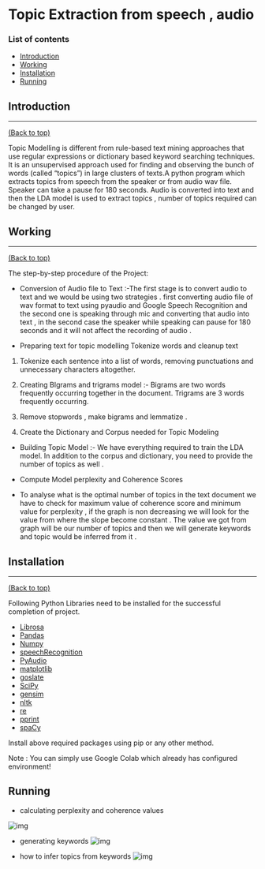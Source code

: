 
# Topic Extraction from speech , audio 

### List of contents

- [Introduction](#introduction)
- [Working](#working)
- [Installation](#installation)
- [Running](#running)


## Introduction
---
[(Back to top)](#list-of-contents)

Topic Modelling is different from rule-based text mining approaches that use regular expressions or dictionary based keyword searching techniques. It is an unsupervised approach used for finding and observing the bunch of words (called “topics”) in large clusters of texts.A python program which extracts topics from speech from the speaker or from audio wav file. Speaker can take a pause for 180 seconds. Audio is converted into text and then the LDA model is used to extract topics , number of topics required can be changed by user. 

## Working
---
[(Back to top)](#list-of-contents)

The step-by-step procedure of the Project:

+ Conversion of Audio file to Text :-The first stage is to convert audio to text and we would be using two strategies . 
first converting audio file of wav format  to text using pyaudio and Google Speech Recognition and the second one is speaking through mic and converting that audio into text , in the second case the speaker while speaking can pause for 180 seconds and it will not affect the recording of audio .


+ Preparing text for topic modelling 
Tokenize words and cleanup text 
1. Tokenize each sentence into a list of words, removing punctuations and unnecessary characters altogether.
2. Creating BIgrams and trigrams model :- Bigrams are two words frequently occurring together in the document. Trigrams are 3 words frequently occurring.
3. Remove stopwords , make bigrams and lemmatize .

4. Create the Dictionary and Corpus needed for Topic Modeling

+ Building Topic Model :- We have everything required to train the LDA model. In addition to the corpus and dictionary, you need to provide the number of topics as well .


+ Compute Model perplexity and Coherence Scores
+ To analyse what is the optimal number of topics in the text document we have to check for maximum value of coherence score and minimum value for perplexity , if the graph is non decreasing we will look for the value from where the slope become constant .
The value we got from graph will be our number of topics and then we will generate keywords and topic would be inferred from it .



 

## Installation
---
[(Back to top)](#list-of-contents)

Following Python Libraries need to be installed for the successful completion of project.
- [Librosa](https://librosa.github.io/librosa/)
- [Pandas](https://pandas.pydata.org/)
- [Numpy](https://numpy.org/)
- [speechRecognition](https://pypi.org/project/SpeechRecognition/)
- [PyAudio](https://pypi.org/project/PyAudio/)
- [matplotlib](https://matplotlib.org/)
- [goslate](https://pypi.org/project/goslate/)
- [SciPy](https://www.scipy.org/)
- [gensim](https://pypi.org/project/gensim/)
- [nltk](https://www.nltk.org/)
- [re](https://docs.python.org/3/library/re.html)
- [pprint](https://docs.python.org/2/library/pprint.html)
- [spaCy](https://spacy.io/)


Install above required packages using pip or any other method.

Note : You can simply use Google Colab which already has configured environment!

## Running

- calculating perplexity and coherence values

![img](https://imgur.com/kpv1s3C.png)

- generating keywords
![img](https://imgur.com/mD2n2Gb.png)

- how to infer topics from keywords 
![img](https://imgur.com/t90WmgP.png)




